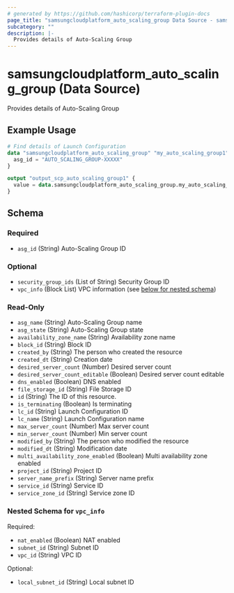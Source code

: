 ```yaml
---
# generated by https://github.com/hashicorp/terraform-plugin-docs
page_title: "samsungcloudplatform_auto_scaling_group Data Source - samsungcloudplatform"
subcategory: ""
description: |-
  Provides details of Auto-Scaling Group
---
```


# samsungcloudplatform_auto_scaling_group (Data Source)

Provides details of Auto-Scaling Group

## Example Usage

```terraform
# Find details of Launch Configuration
data "samsungcloudplatform_auto_scaling_group" "my_auto_scaling_group1" {
  asg_id = "AUTO_SCALING_GROUP-XXXXX"
}

output "output_scp_auto_scaling_group1" {
  value = data.samsungcloudplatform_auto_scaling_group.my_auto_scaling_group1
}
```

<!-- schema generated by tfplugindocs -->
## Schema

### Required

- `asg_id` (String) Auto-Scaling Group ID

### Optional

- `security_group_ids` (List of String) Security Group ID
- `vpc_info` (Block List) VPC information (see [below for nested schema](#nestedblock--vpc_info))

### Read-Only

- `asg_name` (String) Auto-Scaling Group name
- `asg_state` (String) Auto-Scaling Group state
- `availability_zone_name` (String) Availability zone name
- `block_id` (String) Block ID
- `created_by` (String) The person who created the resource
- `created_dt` (String) Creation date
- `desired_server_count` (Number) Desired server count
- `desired_server_count_editable` (Boolean) Desired server count editable
- `dns_enabled` (Boolean) DNS enabled
- `file_storage_id` (String) File Storage ID
- `id` (String) The ID of this resource.
- `is_terminating` (Boolean) Is terminating
- `lc_id` (String) Launch Configuration ID
- `lc_name` (String) Launch Configuration name
- `max_server_count` (Number) Max server count
- `min_server_count` (Number) Min server count
- `modified_by` (String) The person who modified the resource
- `modified_dt` (String) Modification date
- `multi_availability_zone_enabled` (Boolean) Multi availability zone enabled
- `project_id` (String) Project ID
- `server_name_prefix` (String) Server name prefix
- `service_id` (String) Service ID
- `service_zone_id` (String) Service zone ID

<a id="nestedblock--vpc_info"></a>
### Nested Schema for `vpc_info`

Required:

- `nat_enabled` (Boolean) NAT enabled
- `subnet_id` (String) Subnet ID
- `vpc_id` (String) VPC ID

Optional:

- `local_subnet_id` (String) Local subnet ID


